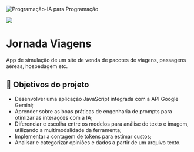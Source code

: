 ![Programação-IA para Programação](https://github.com/jacqueline-oliveira/3751-gemini-com-node/assets/66698429/1c6baf29-eaa3-45d1-9373-6540fe7afd3c)



![](https://img.shields.io/github/license/alura-cursos/android-com-kotlin-personalizando-ui)

# Jornada Viagens

App de simulação de um site de venda de pacotes de viagens, passagens aéreas, hospedagem etc.

## 🔨 Objetivos do projeto


- Desenvolver uma aplicação JavaScript integrada com a API Google Gemini; 
- Aprender sobre as boas práticas de engenharia de prompts para otimizar as interações com a IA; 
- Diferenciar e escolha entre os modelos para análise de texto e imagem, utilizando a multimodalidade da ferramenta;
- Implementar a contagem de tokens para estimar custos; 
- Analisar e categorizar opiniões e dados a partir de um arquivo texto.
